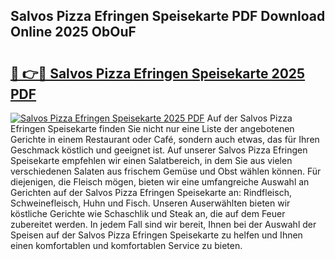 ## Salvos Pizza Efringen Speisekarte PDF Download Online 2025 ObOuF

# <h2><a href="http://gccl59.nevu.top/?p=Salvos+Pizza+Efringen+Speisekarte">🔗 👉🔴 Salvos Pizza Efringen Speisekarte 2025 PDF</a></h2>

[![Salvos Pizza Efringen Speisekarte 2025 PDF](https://i.imgur.com/dBaPXMq.png)](http://gccl59.nevu.top/?p=Salvos+Pizza+Efringen+Speisekarte)
Auf der Salvos Pizza Efringen Speisekarte finden Sie nicht nur eine Liste der angebotenen Gerichte in einem Restaurant oder Café, sondern auch etwas, das für Ihren Geschmack köstlich und geeignet ist. Auf unserer Salvos Pizza Efringen Speisekarte empfehlen wir einen Salatbereich, in dem Sie aus vielen verschiedenen Salaten aus frischem Gemüse und Obst wählen können. Für diejenigen, die Fleisch mögen, bieten wir eine umfangreiche Auswahl an Gerichten auf der Salvos Pizza Efringen Speisekarte an: Rindfleisch, Schweinefleisch, Huhn und Fisch. Unseren Auserwählten bieten wir köstliche Gerichte wie Schaschlik und Steak an, die auf dem Feuer zubereitet werden. In jedem Fall sind wir bereit, Ihnen bei der Auswahl der Speisen auf der Salvos Pizza Efringen Speisekarte zu helfen und Ihnen einen komfortablen und komfortablen Service zu bieten.
